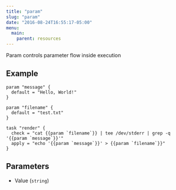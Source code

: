 ```yaml
---
title: "param"
slug: "param"
date: "2016-08-24T16:55:17-05:00"
menu:
  main:
    parent: resources
---
```


Param controls parameter flow inside execution

## Example
```hcl
param "message" {
  default = "Hello, World!"
}

param "filename" {
  default = "test.txt"
}

task "render" {
  check = "cat {{param `filename`}} | tee /dev/stderr | grep -q '{{param `message`}}'"
  apply = "echo '{{param `message`}}' > {{param `filename`}}"
}
```

## Parameters
- Value (`string`)

  

